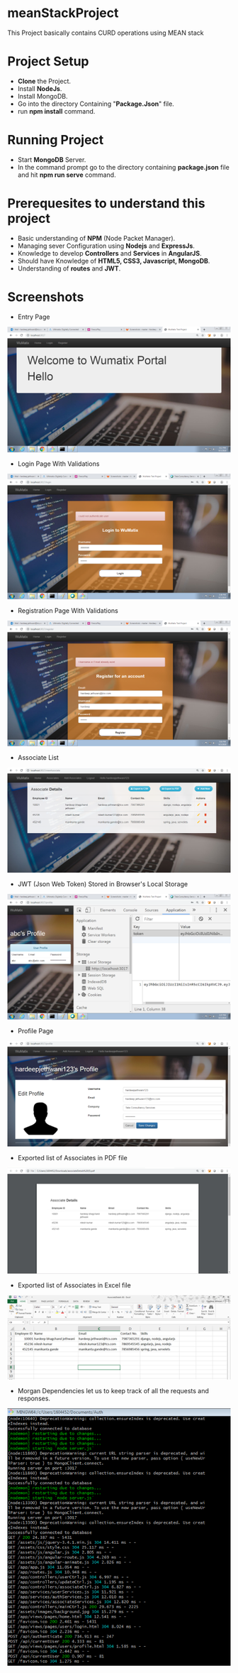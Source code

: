 # meanStackProject

This Project basically contains CURD operations using MEAN stack

# Project Setup

* **Clone** the Project.
* Install **NodeJs**.
* Install MongoDB.
* Go into the directory Containing "**Package.Json**" file.
* run **npm install** command.

# Running Project

* Start **MongoDB** Server.
* In the command prompt go to the directory containing **package.json** file and hit **npm run serve** command.

# Prerequesites to understand this project

* Basic understanding of **NPM** (Node Packet Manager).
* Managing sever Configuration using **Nodejs** and **ExpressJs**.
* Knowledge to develop **Controllers** and **Services** in **AngularJS**.
* Should have Knowledge of **HTML5, CSS3, Javascript, MongoDB**.
* Understanding of **routes** and **JWT**.

# Screenshots

* Entry Page

![Home](./Screenshots/EntryPage.png?raw=true "Home")

* Login Page With Validations

![Login](./Screenshots/LoginPageWithErrorValidations.png?raw=true "Login")

* Registration Page With Validations

![Registration](./Screenshots/RegistrationPageWithErrorValidations.png?raw=true "Registration")

* Associate List

![Associate List](./Screenshots/AssociateList.png?raw=true "Associate List")

* JWT (Json Web Token) Stored in Browser's Local Storage

![JWT](./Screenshots/JWTStoredInBrowserStorage.png?raw=true "JWT")

* Profile Page

![Profile](./Screenshots/ProfilePage.png?raw=true "Profile")

* Exported list of Associates in PDF file

![Exported PDF](Screenshots/exportPDF.PNG?raw=true "Exported PDF")

* Exported list of Associates in Excel file

![Exported Excel](./Screenshots/exportExcel.PNG?raw=true "Exported Excel")

* Morgan Dependencies let us to keep track of all the requests and responses.

![Morgan](./Screenshots/morgan.PNG?raw=true "Morgan")


